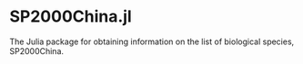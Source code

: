 # SP2000China.jl
The Julia package for obtaining information on the list of biological species, SP2000China.

